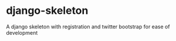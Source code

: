 django-skeleton
===============

A django skeleton with registration and twitter bootstrap for ease of development